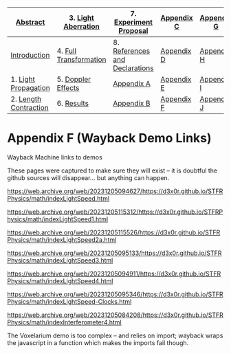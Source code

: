 
| [Abstract](LSP2-Abstract.md)                        | 3. [Light Aberration](LSP2-Light-Aberration.md)       | 7. [Experiment Proposal](LSP2-Experiment.md)                          | [Appendix C](LSP2-Appendix-C.md) | [Appendix G](LSP2-Appendix-G.md) |
| --------------------------------------------------- | ----------------------------------------------------- | --------------------------------------------------------------------- | -------------------------------- | -------------------------------- |
| [Introduction](LSP2-Interoduction.md)               | 4. [Full Transformation](LSP2-Full-Transformation.md) | 8. [References and Declarations](LSP2-References-and-Declarations.md) | [Appendix D](LSP2-Appendix-D.md) | [Appendix H](LSP2-Appendix-H.md) |
| 1. [Light Propagation](LSP2-Propagation.md)         | 5. [Doppler Effects](LSP2-Doppler.md)                 | [Appendix A](LSP2-Appendix-A.md)                                      | [Appendix E](LSP2-Appendix-E.md) | [Appendix I](LSP2-Appendix-I.md) |
| 2. [Length Contraction](LSP2-Length-Contraction.md) | 6. [Results](LSP2-Results.md)                         | [Appendix B](LSP2-Appendix-B.md)                                      | [Appendix F](LSP2-Appendix-F.md) | [Appendix J](LSP2-Appendix-J.md) |
# Appendix F (Wayback Demo Links)

Wayback Machine links to demos

These pages were captured to make sure they will exist – it is doubtful
the github sources will disappear… but anything can happen.

<https://web.archive.org/web/20231205094627/https://d3x0r.github.io/STFRPhysics/math/indexLightSpeed.html>

<https://web.archive.org/web/20231205115312/https://d3x0r.github.io/STFRPhysics/math/indexLightSpeed1.html>

<https://web.archive.org/web/20231205115526/https://d3x0r.github.io/STFRPhysics/math/indexLightSpeed2a.html>

<https://web.archive.org/web/20231205095133/https://d3x0r.github.io/STFRPhysics/math/indexLightSpeed3.html>

<https://web.archive.org/web/20231205094911/https://d3x0r.github.io/STFRPhysics/math/indexLightSpeed4.html>

<https://web.archive.org/web/20231205095346/https://d3x0r.github.io/STFRPhysics/math/indexLightSpeed-Clocks.html>

<https://web.archive.org/web/20231205084208/https://d3x0r.github.io/STFRPhysics/math/indexInterferometer4.html>

The Voxelarium demo is too complex – and relies on import; wayback wraps
the javascript in a function which makes the imports fail though.


